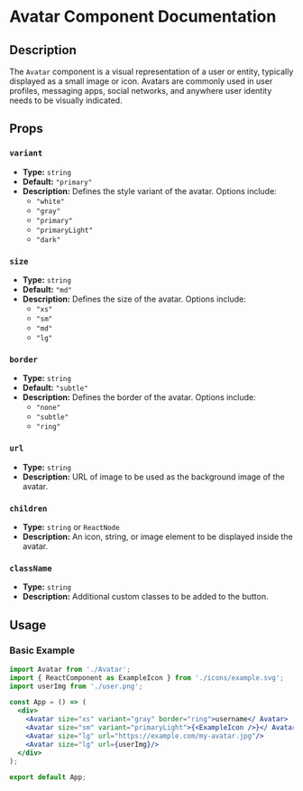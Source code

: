 # Avatar Component Documentation

## Description

The `Avatar` component is a visual representation of a user or entity, typically displayed as a small image or icon. Avatars are commonly used in user profiles, messaging apps, social networks, and anywhere user identity needs to be visually indicated.

## Props

### `variant`
- **Type:** `string`
- **Default:** `"primary"`
- **Description:** Defines the style variant of the avatar. Options include:
  - `"white"` 
  - `"gray"`
  - `"primary"`
  - `"primaryLight"`
  - `"dark"`

### `size`
- **Type:** `string`
- **Default:** `"md"`
- **Description:** Defines the size of the avatar. Options include:
  - `"xs"`
  - `"sm"`
  - `"md"`
  - `"lg"`

### `border`
- **Type:** `string`
- **Default:** `"subtle"`
- **Description:** Defines the border of the avatar. Options include:
  - `"none"`
  - `"subtle"`
  - `"ring"`

### `url`
- **Type:** `string`
- **Description:** URL of image to be used as the background image of the avatar.

### `children`
- **Type:** `string` or `ReactNode`
- **Description:** An icon, string, or image element to be displayed inside the avatar.

### `className`
- **Type:** `string`
- **Description:** Additional custom classes to be added to the button.

## Usage

### Basic Example

```jsx
import Avatar from './Avatar';
import { ReactComponent as ExampleIcon } from './icons/example.svg';
import userImg from './user.png';

const App = () => (
  <div>
    <Avatar size="xs" variant="gray" border="ring">username</ Avatar>
    <Avatar size="sm" variant="primaryLight">{<ExampleIcon />}</ Avatar>
    <Avatar size="lg" url="https://example.com/my-avatar.jpg"/>
    <Avatar size="lg" url={userImg}/>
  </div>
);

export default App;
```